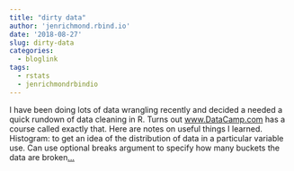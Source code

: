 ```yaml
---
title: "dirty data"
author: 'jenrichmond.rbind.io'
date: '2018-08-27'
slug: dirty-data
categories:
  - bloglink
tags:
  - rstats
  - jenrichmondrbindio
---
```


I have been doing lots of data wrangling recently and decided a needed a quick rundown of data cleaning in R. Turns out www.DataCamp.com has a course called exactly that. Here are notes on useful things I learned. Histogram: to get an idea of the distribution of data in a particular variable use. Can use optional breaks argument to specify how many buckets the data are broken[... <i class="fas fa-external-link-alt"></i>](http://jenrichmond.rbind.io/post/dirty-data/)

